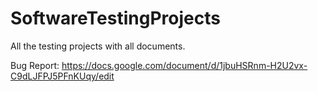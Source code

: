 # SoftwareTestingProjects
All the testing projects with all documents.

Bug Report: https://docs.google.com/document/d/1jbuHSRnm-H2U2vx-C9dLJFPJ5PFnKUqy/edit

